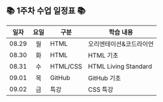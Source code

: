 ## 📚 1주차 수업 일정표 📚

|일자|요일|구분|학습 내용
|---|:--:|---|---|
|08.29|월|HTML|오리엔테이션&코드라이언
|08.30|화|HTML|HTML 기초
|08.31|수|HTML/CSS|HTML Living Standard
|09.01|목|GitHub|GitHub 기초
|09.02|금|특강|CSS 특강
